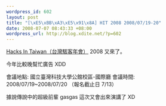 ```yaml
--- 
wordpress_id: 602
layout: post
title: "[\xE5\xBB\xA3\xE5\x91\x8A] HIT 2008 2008/07/19-20"
date: 2008-07-07 08:43:33 +08:00
wordpress_url: http://blog.xdite.net/?p=602
---
```

<a href="http://www.hitcon.org/hit2008">Hacks In Taiwan（台灣駭客年會）</a> 2008 又來了。

今年比較晚幫忙廣告 XDD

會議地點: 國立臺灣科技大學公館校區-國際廳
會議時間: 2008/07/19~2008/07/20
（報名截止日 7/13）


據說傳說中的超級前輩 gasgas 這次又會出來演講了 XD
